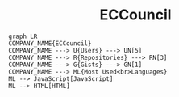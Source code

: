 <h1 align="center">ECCouncil</h1>

```mermaid
graph LR
COMPANY_NAME{ECCouncil}
COMPANY_NAME ---> U{Users} ---> UN[5]
COMPANY_NAME ---> R{Repositories} ---> RN[3]
COMPANY_NAME ---> G{Gists} ---> GN[1]
COMPANY_NAME ---> ML{Most Used<br>Languages}
ML --> JavaScript[JavaScript]
ML --> HTML[HTML]
```
